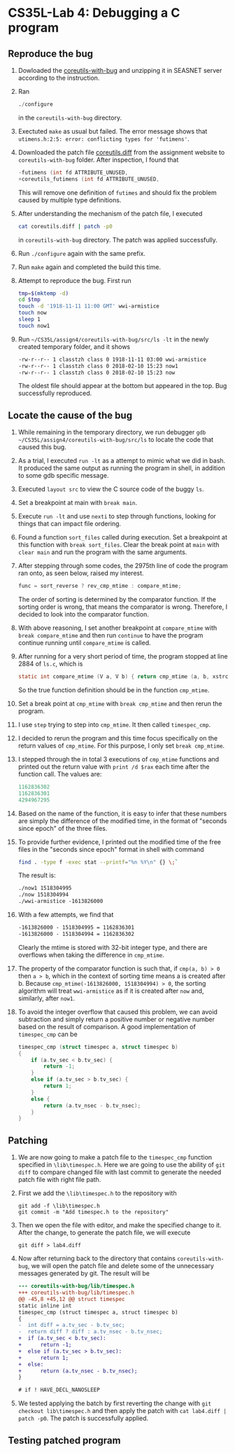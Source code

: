 # CS35L-Lab 4: Debugging a C program

## Reproduce the bug

1. Dowloaded the [coreutils-with-bug](https://web.cs.ucla.edu/classes/winter18/cs35L/assign/coreutils-with-bug.tar.gz) and unzipping it in SEASNET server according to the instruction.

1. Ran
    ```s
    ./configure
    ```
    in the `coreutils-with-bug` directory.

1. Exectuted `make` as usual but failed. The error message shows that `utimens.h:2:5: error: conflicting types for 'futimens'`.

1. Downloaded the patch file [coreutils.diff](https://web.cs.ucla.edu/classes/winter18/cs35L/assign/coreutils.diff) from the assignment website to `coreutils-with-bug` folder. After inspection, I found that
    ```C
    -futimens (int fd ATTRIBUTE_UNUSED,
    +coreutils_futimens (int fd ATTRIBUTE_UNUSED,
    ```
    This will remove one definition of `futimes` and should fix the problem caused by multiple type definitions.

1. After understanding the mechanism of the patch file, I executed
    ```bash
    cat coreutils.diff | patch -p0
    ```
    in `coreutils-with-bug` directory. The patch was applied successfully.

1. Run `./configure` again with the same prefix.

1. Run `make` again and completed the build this time.

1. Attempt to reproduce the bug. First run
    ```bash
    tmp=$(mktemp -d)
    cd $tmp
    touch -d '1918-11-11 11:00 GMT' wwi-armistice
    touch now
    sleep 1
    touch now1
    ```

1. Run `~/CS35L/assign4/coreutils-with-bug/src/ls -lt` in the newly created temporary folder, and it shows
    ```bash
    -rw-r--r-- 1 classtzh class 0 1918-11-11 03:00 wwi-armistice
    -rw-r--r-- 1 classtzh class 0 2018-02-10 15:23 now1
    -rw-r--r-- 1 classtzh class 0 2018-02-10 15:23 now
    ```
    The oldest file should appear at the bottom but appeared in the top. Bug successfully reproduced.

## Locate the cause of the bug

1. While remaining in the temporary directory, we run debugger `gdb ~/CS35L/assign4/coreutils-with-bug/src/ls` to locate the code that caused this bug.

1. As a trial, I executed `run -lt` as a attempt to mimic what we did in bash. It produced the same output as running the program in shell, in addition to some gdb specific message.

1. Executed `layout src` to view the C source code of the buggy `ls`.

1. Set a breakpoint at main with `break main`.

1. Execute `run -lt` and use `nexti` to step through functions, looking for things that can impact file ordering.

1. Found a function `sort_files` called during execution. Set a breakpoint at this function with `break sort_files`. Clear the break point at `main` with `clear main` and run the program with the same arguments.

1. After stepping through some codes, the 2975th line of code the program ran onto, as seen below, raised my interest.
    ```C
    func = sort_reverse ? rev_cmp_mtime : compare_mtime;
    ```
    The order of sorting is determined by the comparator function. If the sorting order is wrong, that means the comparator is wrong. Therefore, I decided to look into the comparator function.

1. With above reasoning, I set another breakpoint at `compare_mtime` with `break compare_mtime` and then run `continue` to have the program continue running until `compare_mtime` is called.

1. After running for a very short period of time, the program stopped at line 2884 of `ls.c`, which is
    ```C
    static int compare_mtime (V a, V b) { return cmp_mtime (a, b, xstrcoll); }
    ```
    So the true function definition should be in the function `cmp_mtime`.

1. Set a break point at `cmp_mtime` with `break cmp_mtime` and then rerun the program.

1. I use `step` trying to step into `cmp_mtime`. It then called `timespec_cmp`.

1. I decided to rerun the program and this time focus specifically on the return values of  `cmp_mtime`. For this purpose, I only set `break cmp_mtime`.

1. I stepped through the in total 3 executions of `cmp_mtime` functions and printed out the return value with `print /d $rax` each time after the function call. The values are:
    ```C
    1162836302
    1162836301
    4294967295
    ```

1. Based on the name of the function, it is easy to infer that these numbers are simply the difference of the modified time, in the format of "seconds since epoch" of the three files. 

1. To provide further evidence, I printed out the modified time of the free files in the "seconds since epoch" format in shell with command
    ```bash
    find . -type f -exec stat --printf="%n %Y\n" {} \;`
    ```
    The result is:
    ```txt
    ./now1 1518304995
    ./now 1518304994
    ./wwi-armistice -1613826000
    ```

1. With a few attempts, we find that
    ```txt
    -1613826000 - 1518304995 = 1162836301
    -1613826000 - 1518304994 = 1162836302
    ```
    Clearly the mtime is stored with 32-bit integer type, and there are overflows when taking the difference in `cmp_mtime`.

1. The property of the comparator function is such that, if `cmp(a, b) > 0` then `a > b`, which in the context of sorting time means a is created after b. Because `cmp_mtime(-1613826000, 1518304994) > 0`, the sorting algorithm will treat `wwi-armistice` as if it is created after `now` and, similarly, after `now1`.

1. To avoid the integer overflow that caused this problem, we can avoid subtraction and simply return a positive number or negative number based on the result of comparison. A good implementation of `timespec_cmp` can be
    ```C
    timespec_cmp (struct timespec a, struct timespec b)
    {
        if (a.tv_sec < b.tv_sec) {
            return -1;
        }
        else if (a.tv_sec > b.tv_sec) {
            return 1;
        }
        else {
            return (a.tv_nsec - b.tv_nsec);
        }
    }
    ```

## Patching

1. We are now going to make a patch file to the `timespec_cmp` function specified in `\lib\timespec.h`. Here we are going to use the ability of `git diff` to compare changed file with last commit to generate the needed patch file with right file path.

1. First we add the `\lib\timespec.h` to the repository with
    ```git
    git add -f \lib\timespec.h
    git commit -m "Add timespec.h to the repository"
    ```

1. Then we open the file with editor, and make the specified change to it. After the change, to generate the patch file, we will execute
    ```git
    git diff > lab4.diff
    ```

1. Now after returning back to the directory that contains `coreutils-with-bug`, we will open the patch file and delete some of the unnecessary messages generated by git. The result will be
    ```diff
    --- coreutils-with-bug/lib/timespec.h
    +++ coreutils-with-bug/lib/timespec.h
    @@ -45,8 +45,12 @@ struct timespec
    static inline int
    timespec_cmp (struct timespec a, struct timespec b)
    {
    -  int diff = a.tv_sec - b.tv_sec;
    -  return diff ? diff : a.tv_nsec - b.tv_nsec;
    +  if (a.tv_sec < b.tv_sec):
    +      return -1;
    +  else if (a.tv_sec > b.tv_sec):
    +      return 1;
    +  else:
    +      return (a.tv_nsec - b.tv_nsec);
    }
    
    # if ! HAVE_DECL_NANOSLEEP
    ```

1. We tested applying the batch by first reverting the change with `git checkout lib\timespec.h` and then apply the patch with `cat lab4.diff | patch -p0`. The patch is successfully applied.

## Testing patched program